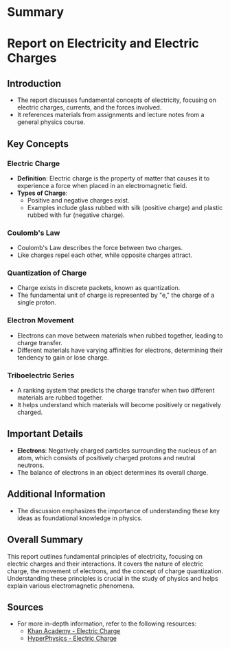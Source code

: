 # Summary

# Report on Electricity and Electric Charges

## Introduction
- The report discusses fundamental concepts of electricity, focusing on electric charges, currents, and the forces involved.
- It references materials from assignments and lecture notes from a general physics course.

## Key Concepts

### **Electric Charge**
- **Definition**: Electric charge is the property of matter that causes it to experience a force when placed in an electromagnetic field.
- **Types of Charge**: 
  - Positive and negative charges exist.
  - Examples include glass rubbed with silk (positive charge) and plastic rubbed with fur (negative charge).

### **Coulomb's Law**
- Coulomb's Law describes the force between two charges.
- Like charges repel each other, while opposite charges attract.

### **Quantization of Charge**
- Charge exists in discrete packets, known as quantization.
- The fundamental unit of charge is represented by "e," the charge of a single proton.

### **Electron Movement**
- Electrons can move between materials when rubbed together, leading to charge transfer.
- Different materials have varying affinities for electrons, determining their tendency to gain or lose charge.

### **Triboelectric Series**
- A ranking system that predicts the charge transfer when two different materials are rubbed together.
- It helps understand which materials will become positively or negatively charged.

## Important Details
- **Electrons**: Negatively charged particles surrounding the nucleus of an atom, which consists of positively charged protons and neutral neutrons.
- The balance of electrons in an object determines its overall charge.

## Additional Information
- The discussion emphasizes the importance of understanding these key ideas as foundational knowledge in physics.

## Overall Summary
This report outlines fundamental principles of electricity, focusing on electric charges and their interactions. It covers the nature of electric charge, the movement of electrons, and the concept of charge quantization. Understanding these principles is crucial in the study of physics and helps explain various electromagnetic phenomena.

## Sources
- For more in-depth information, refer to the following resources:
  - [Khan Academy - Electric Charge](https://www.khanacademy.org/science/physics/electricity-and-magnetism/electric-charge)
  - [HyperPhysics - Electric Charge](http://hyperphysics.phy-astr.gsu.edu/hbase/electric/elecha.html)